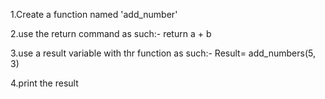 1.Create a function named 'add_number'

2.use the return command as such:-
return a + b

3.use a result variable with thr function as such:-
Result= add_numbers(5, 3)

4.print the result

